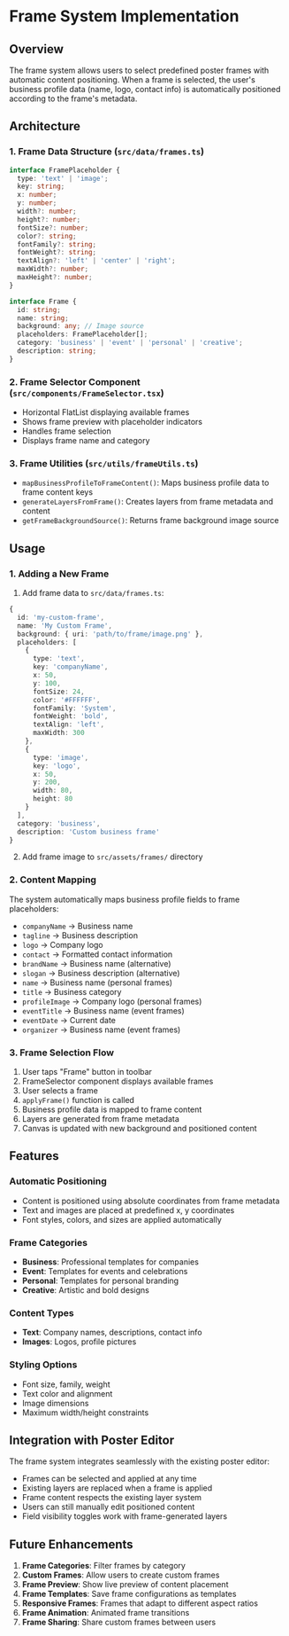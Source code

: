# Frame System Implementation

## Overview

The frame system allows users to select predefined poster frames with automatic content positioning. When a frame is selected, the user's business profile data (name, logo, contact info) is automatically positioned according to the frame's metadata.

## Architecture

### 1. Frame Data Structure (`src/data/frames.ts`)

```typescript
interface FramePlaceholder {
  type: 'text' | 'image';
  key: string;
  x: number;
  y: number;
  width?: number;
  height?: number;
  fontSize?: number;
  color?: string;
  fontFamily?: string;
  fontWeight?: string;
  textAlign?: 'left' | 'center' | 'right';
  maxWidth?: number;
  maxHeight?: number;
}

interface Frame {
  id: string;
  name: string;
  background: any; // Image source
  placeholders: FramePlaceholder[];
  category: 'business' | 'event' | 'personal' | 'creative';
  description: string;
}
```

### 2. Frame Selector Component (`src/components/FrameSelector.tsx`)

- Horizontal FlatList displaying available frames
- Shows frame preview with placeholder indicators
- Handles frame selection
- Displays frame name and category

### 3. Frame Utilities (`src/utils/frameUtils.ts`)

- `mapBusinessProfileToFrameContent()`: Maps business profile data to frame content keys
- `generateLayersFromFrame()`: Creates layers from frame metadata and content
- `getFrameBackgroundSource()`: Returns frame background image source

## Usage

### 1. Adding a New Frame

1. Add frame data to `src/data/frames.ts`:
```typescript
{
  id: 'my-custom-frame',
  name: 'My Custom Frame',
  background: { uri: 'path/to/frame/image.png' },
  placeholders: [
    {
      type: 'text',
      key: 'companyName',
      x: 50,
      y: 100,
      fontSize: 24,
      color: '#FFFFFF',
      fontFamily: 'System',
      fontWeight: 'bold',
      textAlign: 'left',
      maxWidth: 300
    },
    {
      type: 'image',
      key: 'logo',
      x: 50,
      y: 200,
      width: 80,
      height: 80
    }
  ],
  category: 'business',
  description: 'Custom business frame'
}
```

2. Add frame image to `src/assets/frames/` directory

### 2. Content Mapping

The system automatically maps business profile fields to frame placeholders:

- `companyName` → Business name
- `tagline` → Business description
- `logo` → Company logo
- `contact` → Formatted contact information
- `brandName` → Business name (alternative)
- `slogan` → Business description (alternative)
- `name` → Business name (personal frames)
- `title` → Business category
- `profileImage` → Company logo (personal frames)
- `eventTitle` → Business name (event frames)
- `eventDate` → Current date
- `organizer` → Business name (event frames)

### 3. Frame Selection Flow

1. User taps "Frame" button in toolbar
2. FrameSelector component displays available frames
3. User selects a frame
4. `applyFrame()` function is called
5. Business profile data is mapped to frame content
6. Layers are generated from frame metadata
7. Canvas is updated with new background and positioned content

## Features

### Automatic Positioning
- Content is positioned using absolute coordinates from frame metadata
- Text and images are placed at predefined x, y coordinates
- Font styles, colors, and sizes are applied automatically

### Frame Categories
- **Business**: Professional templates for companies
- **Event**: Templates for events and celebrations
- **Personal**: Templates for personal branding
- **Creative**: Artistic and bold designs

### Content Types
- **Text**: Company names, descriptions, contact info
- **Images**: Logos, profile pictures

### Styling Options
- Font size, family, weight
- Text color and alignment
- Image dimensions
- Maximum width/height constraints

## Integration with Poster Editor

The frame system integrates seamlessly with the existing poster editor:

- Frames can be selected and applied at any time
- Existing layers are replaced when a frame is applied
- Frame content respects the existing layer system
- Users can still manually edit positioned content
- Field visibility toggles work with frame-generated layers

## Future Enhancements

1. **Frame Categories**: Filter frames by category
2. **Custom Frames**: Allow users to create custom frames
3. **Frame Preview**: Show live preview of content placement
4. **Frame Templates**: Save frame configurations as templates
5. **Responsive Frames**: Frames that adapt to different aspect ratios
6. **Frame Animation**: Animated frame transitions
7. **Frame Sharing**: Share custom frames between users
